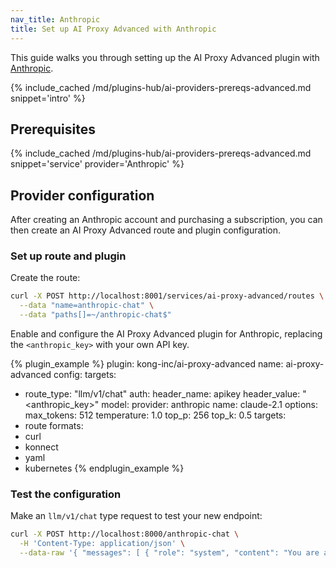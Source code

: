 ```yaml
---
nav_title: Anthropic
title: Set up AI Proxy Advanced with Anthropic
---
```


This guide walks you through setting up the AI Proxy Advanced plugin with [Anthropic](https://www.anthropic.com/).

{% include_cached /md/plugins-hub/ai-providers-prereqs-advanced.md snippet='intro' %}

## Prerequisites

{% include_cached /md/plugins-hub/ai-providers-prereqs-advanced.md snippet='service' provider='Anthropic' %}

## Provider configuration

After creating an Anthropic account and purchasing a subscription, you can then create an
AI Proxy Advanced route and plugin configuration.

### Set up route and plugin

Create the route:

```bash
curl -X POST http://localhost:8001/services/ai-proxy-advanced/routes \
  --data "name=anthropic-chat" \
  --data "paths[]=~/anthropic-chat$"
```

Enable and configure the AI Proxy Advanced plugin for Anthropic, replacing the `<anthropic_key>` with your own API key.

<!--vale off-->
{% plugin_example %}
plugin: kong-inc/ai-proxy-advanced
name: ai-proxy-advanced
config:
  targets:
  - route_type: "llm/v1/chat"
    auth:
      header_name: apikey
      header_value: "<anthropic_key>"
    model:
      provider: anthropic
      name: claude-2.1
      options:
        max_tokens: 512
        temperature: 1.0
        top_p: 256
        top_k: 0.5
targets:
  - route
formats:
  - curl
  - konnect
  - yaml
  - kubernetes
{% endplugin_example %}
<!--vale on-->

### Test the configuration

Make an `llm/v1/chat` type request to test your new endpoint:

```bash
curl -X POST http://localhost:8000/anthropic-chat \
  -H 'Content-Type: application/json' \
  --data-raw '{ "messages": [ { "role": "system", "content": "You are a mathematician" }, { "role": "user", "content": "What is 1+1?"} ] }'
```
